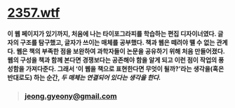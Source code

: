 # [2357.wtf](https://2357.wtf "link")

#### 이 웹 페이지가 있기까지, 처음에 나는 타이포그라피를 학습하는 편집 디자이너였다. 글자의 구조를 탐구했고, 글자가 쓰이는 매체를 공부했다. 책과 웹은 떼려야 뗄 수 없는 관계다. 웹은 책의 부족한 점을 보완하여 과학자들이 논문을 공유하기 위해 처음 만들어졌다. 웹의 구성을 책과 함께 본다면 경쟁보다는 공존해야 함을 알게 되고 이런 점이 작업의 풍성함을 가져다준다. 그래서 ‘이 웹을 책으로 표현한다면 무엇이 될까?’라는 생각을(혹은 반대로도) 하는 순간, <em>두 매체는 연결되어 있다는 생각을 한다.</em>

> ### <jeong.gyeony@gmail.com>
